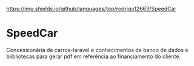 https://img.shields.io/github/languages/top/rodrigo12663/SpeedCar
# SpeedCar
Concessionária de carros-laravel e conhecimentos de banco de dados e biibliotecas para gerar pdf em referência ao financiamento do cliente.
